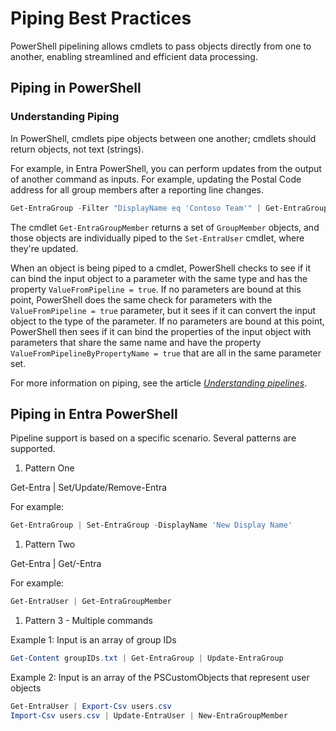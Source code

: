 # Piping Best Practices

PowerShell pipelining allows cmdlets to pass objects directly from one to another, enabling streamlined and efficient data processing.

## Piping in PowerShell

### Understanding Piping

In PowerShell, cmdlets pipe objects between one another; cmdlets should return objects, not text (strings).

For example, in Entra PowerShell, you can perform updates from the output of another command as inputs. For example, updating the Postal Code address for all group members after a reporting line changes.

```powershell
Get-EntraGroup -Filter "DisplayName eq 'Contoso Team'" | Get-EntraGroupMember | Set-EntraUser -PostalCode 90134 
```

The cmdlet `Get-EntraGroupMember` returns a set of `GroupMember` objects, and those objects are individually piped to the `Set-EntraUser` cmdlet, where they're updated.

When an object is being piped to a cmdlet, PowerShell checks to see if it can bind the input object to a parameter with the same type and has the property `ValueFromPipeline = true`. If no parameters are bound at this point, PowerShell does the same check for parameters with the `ValueFromPipeline = true` parameter, but it sees if it can convert the input object to the type of the parameter. If no parameters are bound at this point, PowerShell then sees if it can bind the properties of the input object with parameters that share the same name and have the property `ValueFromPipelineByPropertyName = true` that are all in the same parameter set.

For more information on piping, see the article [_Understanding pipelines_](https://learn.microsoft.com/powershell/scripting/learn/understanding-the-powershell-pipeline).

## Piping in Entra PowerShell

Pipeline support is based on a specific scenario. Several patterns are supported.

1. Pattern One

Get-Entra<Object> | Set/Update/Remove-Entra<Object>

For example:

```powershell
Get-EntraGroup | Set-EntraGroup -DisplayName 'New Display Name'
```

1. Pattern Two

Get-Entra<Object> | Get/<otherVerbs>-Entra<object2><childObject>

For example:

```powershell
Get-EntraUser | Get-EntraGroupMember
```

1. Pattern 3 - Multiple commands

Example 1: Input is an array of group IDs

```powershell
Get-Content groupIDs.txt | Get-EntraGroup | Update-EntraGroup
```

Example 2: Input is an array of the PSCustomObjects that represent user objects

```powershell
Get-EntraUser | Export-Csv users.csv
Import-Csv users.csv | Update-EntraUser | New-EntraGroupMember
```

